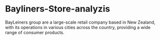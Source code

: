 # Bayliners-Store-analyzis
BayLeiners group are a large-scale retail company based in New Zealand, with its operations in various cities across the country, providing a wide range of consumer products. 
